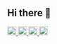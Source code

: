 ## Hi there 👋

<p align="left">
  <a href="https://github.com/kazuki0205">
    <img height="20" src="https://komarev.com/ghpvc/?username=kazuki0205" />
  </a>
  <a href="https://github.com/kazuki0205">
    <img height="20" src="https://img.shields.io/github/followers/kazuki0205?label=follow&logo=github&style=flat" />
  </a>
  <a href="http://qiita.com/kazuki0205">
    <img height="20" src="https://qiita-badge.apiapi.app/s/kazuki0205/posts.svg" />
  </a>
  <a href="http://qiita.com/kazuki0205">
    <img height="20" src="https://qiita-badge.apiapi.app/s/kazuki0205/contributions.svg" />
  </a>
</p>

